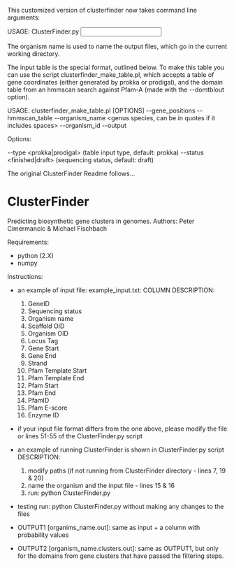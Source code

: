 This customized version of clusterfinder now takes command line arguments:

USAGE: ClusterFinder.py <organism name> <input table>

The organism name is used to name the output files, which go in the current working directory.

The input table is the special format, outlined below.  To make this table you can use the script clusterfinder_make_table.pl, which accepts a table of gene coordinates (either generated by prokka or prodigal), and the domain table from an hmmscan search against Pfam-A (made with the --domtblout option).

USAGE: clusterfinder_make_table.pl [OPTIONS] --gene_positions <coordinate table> --hmmscan_table <hmmscan table> --organism_name <genus species, can be in quotes if it includes spaces> --organism_id <some number> --output <output table path>

Options:

--type <prokka|prodigal> (table input type, default: prokka)
--status <finished|draft> (sequencing status, default: draft)

The original ClusterFinder Readme follows...

ClusterFinder
=============

Predicting biosynthetic gene clusters in genomes.
Authors: Peter Cimermancic & Michael Fischbach


Requirements:
 - python (2.X)
 - numpy

Instructions:
 - an example of input file: example_input.txt:
   COLUMN DESCRIPTION:
	1. GeneID
	2. Sequencing status
	3. Organism name
	4. Scaffold OID
	5. Organism OID
	6. Locus Tag
	7. Gene Start
	8. Gene End
	9. Strand
	10. Pfam Template Start
	11. Pfam Template End
	12. Pfam Start
	13. Pfam End
	14. PfamID
	15. Pfam E-score
	16. Enzyme ID
 - if your input file format differs from the one above, please modify the file
   or lines 51-55 of the ClusterFinder.py script

 - an example of running ClusterFinder is shown in ClusterFinder.py script
   DESCRIPTION:
	1. modify paths (if not running from ClusterFinder directory - lines 7, 19 & 20)
	2. name the organism and the input file - lines 15 & 16
	3. run: python ClusterFinder.py
 - testing
   run: python ClusterFinder.py
   without making any changes to the files

 - OUTPUT1 [organims_name.out]: same as input + a column with probability values	
 - OUTPUT2 [organism_name.clusters.out]: same as OUTPUT1, but only for the domains
					from gene clusters that have passed the
					filtering steps.

